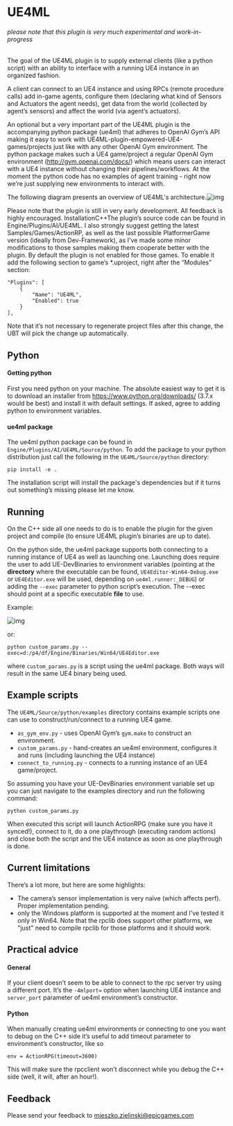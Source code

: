 # UE4ML
###### please note that this plugin is very much experimental and work-in-progress

The goal of the UE4ML plugin is to supply external clients (like a python script) with an ability to interface with a running UE4 instance in an organized fashion.

A client can connect to an UE4 instance and using RPCs (remote procedure calls) add in-game agents, configure them (declaring what kind of Sensors and Actuators the agent needs), get data from the world (collected by agent’s sensors) and affect the world (via agent’s actuators). 

An optional but a very important part of the UE4ML plugin is the accompanying python package (ue4ml) that adheres to OpenAI Gym’s API making it easy to work with UE4ML-plugin-empowered-UE4-games/projects just like with any other OpenAI Gym environment. The python package makes such a UE4 game/project a regular OpenAI Gym environment (http://gym.openai.com/docs/) which means users can interact with a UE4 instance without changing their pipelines/workflows. At the moment the python code has no examples of agent training - right now we’re just supplying new environments to interact with.

The following diagram presents an overview of UE4ML's architecture.![img](https://lh4.googleusercontent.com/XLJdhbeFCKODMhDP1M2tYFO3vND7LDtdcsiqaaHFgH08Izo9mDUx8YVNsPNo_aIdp2DISDN1hMhRkeK1VFRpJfxmsbOg_C9uGfxm_-5AWn-Mcqy_hMOQBuIgArJtVk2iSguV6MWB)

Please note that the plugin is still in very early development. All feedback is highly encouraged. InstallationC++The plugin’s source code can be found in Engine/Plugins/AI/UE4ML. I also strongly suggest getting the latest Samples/Games/ActionRP, as well as the last possible PlatformerGame version (ideally from Dev-Framework), as I've made some minor modifications to those samples making them cooperate better with the plugin. By default the plugin is not enabled for those games. To enable it add the following section to game’s *.uproject, right after the “Modules” section:

```
"Plugins": [		
	{
		"Name": "UE4ML",
		"Enabled": true
	}
],
```

Note that it’s not necessary to regenerate project files after this change, the UBT will pick the change up automatically.

## Python

#### Getting python

First you need python on your machine. The absolute easiest way to get it is to download an installer from https://www.python.org/downloads/ (3.7.x would be best) and install it with default settings. If asked, agree to adding python to environment variables.

#### ue4ml package
The ue4ml python package can be found in `Engine/Plugins/AI/UE4ML/Source/python`. To add the package to your python distribution just call the following in the `UE4ML/Source/python` directory:

```
pip install -e .
```
The installation script will install the package's dependencies but if it turns out something’s missing please let me know.

## Running
On the C++ side all one needs to do is to enable the plugin for the given project and compile (to ensure UE4ML plugin’s binaries are up to date).

On the python side, the ue4ml package supports both connecting to a running instance of UE4 as well as launching one. Launching does require the user to add UE-DevBinaries to environment variables (pointing at the **directory** where the executable can be found, `UE4Editor-Win64-Debug.exe` or `UE4Editor.exe` will be used, depending on `ue4ml.runner:_DEBUG`) or adding the `--exec` parameter to python script’s execution. The --exec should point at a specific executable **file** to use.

Example:

![img](https://lh6.googleusercontent.com/1XNDfYnvt0WAwqaw7uzXTmnkDk0Lg8PWOIU9qBhnPeziirOum_agpMz5GgLehbiK0i6LYTLZd7JDvLpfCl9ejcEWFe_VUjjYr_LkF_xaDS4csq-uXK4BX5PQljvzMNbWe0mV_VjZ)

or: 

```
python custom_params.py --exec=d:/p4/df/Engine/Binaries/Win64/UE4Editor.exe
```
where `custom_params.py` is a script using the ue4ml package. Both ways will result in the same UE4 binary being used.

## Example scripts
The `UE4ML/Source/python/examples` directory contains example scripts one can use to construct/run/connect to a running UE4 game.

- `as_gym_env.py` - uses OpenAI Gym’s `gym.make` to construct an environment. 
- `custom_params.py` - hand-creates an ue4ml environment, configures it and runs (including launching the UE4 instance)
- `connect_to_running.py` - connects to a running instance of an UE4 game/project.

So assuming you have your UE-DevBinaries environment variable set up you can just navigate to the examples directory and run the following command:
```
python custom_params.py
```
When executed this script will launch ActionRPG (make sure you have it synced!), connect to it, do a one playthrough (executing random actions) and close both the script and the UE4 instance as soon as one playthrough is done.

## Current limitations
There’s a lot more, but here are some highlights:

- The camera’s sensor implementation is very naïve (which affects perf). Proper implementation pending.
- only the Windows platform is supported at the moment and I've tested it only in Win64. Note that the rpclib does support other platforms, we "just" need to compile rpclib for those platforms and it should work. 

## Practical advice
#### General
If your client doesn’t seem to be able to connect to the rpc server try using a different port. It’s the `-4mlport=` option when launching UE4 instance and `server_port` parameter of ue4ml environment’s constructor.

#### Python
When manually creating ue4ml environments or connecting to one you want to debug on the C++ side it’s useful to add timeout parameter to environment’s constructor, like so
```
env = ActionRPG(timeout=3600)
```
This will make sure the rpcclient won’t disconnect while you debug the C++ side (well, it will, after an hour!).

## Feedback
Please send your feedback to mieszko.zielinski@epicgames.com